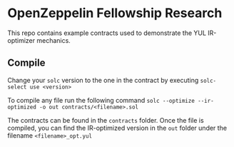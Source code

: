 # OpenZeppelin Fellowship Research
This repo contains example contracts used to demonstrate the YUL IR-optimizer mechanics.

## Compile
Change your `solc` version to the one in the contract by executing
`solc-select use <version>`

To compile any file run the following command
`solc --optimize --ir-optimized -o out contracts/<filename>.sol`

The contracts can be found in the `contracts`  folder. Once the file is compiled, you can find the IR-optimized version in the `out` folder under the filename `<filename>_opt.yul`